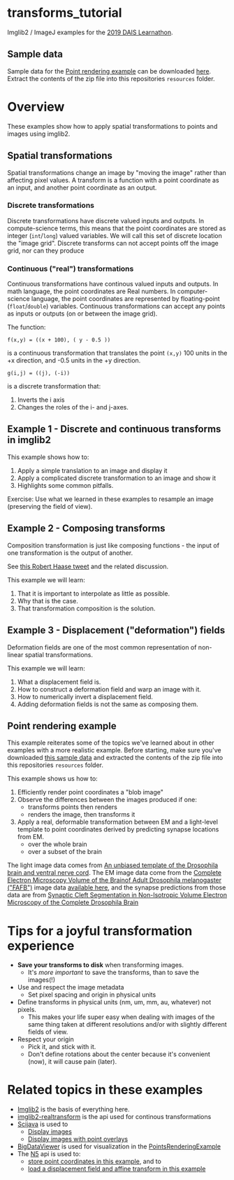 # transforms_tutorial
Imglib2 / ImageJ examples for the [2019 DAIS Learnathon](https://imagej.net/2019-06_-_DAIS_learnathon).

## Sample data

Sample data for the [Point rendering example](https://github.com/bogovicj/transforms_tutorial/blob/master/src/main/java/net/imglib2/examples/PointRenderingExample.java) can be downloaded [here](https://ndownloader.figshare.com/files/15516080?private_link=3780c3a7f7106d647104).  Extract the contents of the zip file into this repositories `resources` folder.

# Overview

These examples show how to apply spatial transformations 
to points and images using imglib2.

## Spatial transformations

Spatial transformations change an image by "moving the image" rather
than affecting pixel values.  A transform is a function with a point
coordinate as an input, and another point coordinate as an output.

### Discrete transformations

Discrete transformations have discrete valued inputs and outputs. 
In compute-science terms, this means that the point coordinates 
are stored as integer (`int`/`long`) valued variables.
We will call this set of discrete location the "image grid".
Discrete transforms can not accept points off the image grid, 
nor can they produce 

### Continuous ("real") transformations

Continuous transformations have continous valued inputs and outputs.
In math language, the point coordinates are Real numbers.
In computer-science language, the point coordinates are represented by
floating-point (`float`/`double`) variables. Continuous transformations
can accept any points as inputs or outputs (on or between the image grid).

The function:

`f(x,y) = ((x + 100), ( y - 0.5 ))`

is a continuous transformation that translates the point `(x,y)` 100 units in the +x
direction, and -0.5 units in the +y direction.

`g(i,j) = ((j), (-i))`

is a discrete transformation that: 
1) Inverts the i axis 
2) Changes the roles of the i- and j-axes.


## Example 1 - Discrete and continuous transforms in imglib2

This example shows how to:
1) Apply a simple translation to an image and display it
2) Apply a complicated discrete transformation to an image and show it
3) Highlights some common pitfalls.

Exercise:
Use what we learned in these examples to resample an image (preserving the field of view).

## Example 2 - Composing transforms

Composition transformation is just like composing functions - the input of one transformation is
the output of another.

See [this Robert Haase tweet](https://twitter.com/haesleinhuepf/status/1088546103866388481) and the related discussion.

This example we will learn:
1) That it is important to interpolate as little as possible.
2) Why that is the case.
3) That transformation composition is the solution.

## Example 3 - Displacement ("deformation") fields
Deformation fields are one of the most common representation of non-linear spatial transformations.

This example we will learn:
1) What a displacement field is.
2) How to construct a deformation field and warp an image with it.
3) How to numerically invert a displacement field.
4) Adding deformation fields is not the same as composing them.

## Point rendering example

This example reiterates some of the topics we've learned about in other examples with a more realistic example.
Before starting, make sure you've downloaded [this sample data](https://ndownloader.figshare.com/files/15516080?private_link=3780c3a7f7106d647104) 
and extracted the contents of the zip file into this repositories `resources` folder.

This example shows us how to:
1) Efficiently render point coordinates a "blob image"
2) Observe the differences between the images produced if one:
   * transforms points then renders
   * renders the image, then transforms it
3) Apply a real, deformable transformation between EM and a light-level template to point coordinates derived by predicting synapse locations from EM.
   * over the whole brain
   * over a subset of the brain

The light image data comes from [An unbiased template of the Drosophila brain and ventral nerve cord](https://doi.org/10.1101/376384).  The EM image data come from the [Complete Electron Microscopy Volume of the Brainof Adult Drosophila melanogaster ("FAFB")](https://doi.org/10.1016/j.cell.2018.06.019) image data [available here](https://www.temca2data.org/), and the synapse predictions from those data are from [Synaptic Cleft Segmentation in Non-Isotropic Volume Electron Microscopy of the Complete Drosophila Brain](https://arxiv.org/abs/1805.02718)


# Tips for a joyful transformation experience

* **Save your transforms to disk** when transforming images.
   * It's *more important* to save the transforms, than to save the images(!)
* Use and respect the image metadata
    * Set pixel spacing and origin in physical units
* Define transforms in physical units (nm, um, mm, au, whatever) not pixels.
   * This makes your life super easy when dealing with images of the same thing taken at different resolutions
   and/or with slightly different fields of view.  
* Respect your origin
   * Pick it, and stick with it.
   * Don't define rotations about the center because it's convenient (now), it will cause pain (later).


# Related topics in these examples

* [Imglib2](https://imagej.net/ImgLib2) is the basis of everything here.
* [imglib2-realtransform](https://github.com/imglib/imglib2-realtransform) is the api used for continous transformations
* [Scijava](https://imagej.net/SciJava_Common) is used to 
   * [Display images](https://github.com/bogovicj/transforms_tutorial/blob/master/src/main/java/net/imglib2/examples/Ex01_TranformPointsAndImages.java#L63)
   * [Display images with point overlays](https://github.com/bogovicj/transforms_tutorial/blob/master/src/main/java/net/imglib2/examples/Helpers.java#L25-L31)
* [BigDataViewer](https://imagej.net/BigDataViewer) is used for visualization in the [PointsRenderingExample](https://github.com/bogovicj/transforms_tutorial/blob/1d7c929b988d4f61a7d9e80040cd543397f3db36/src/main/java/net/imglib2/examples/PointRenderingExample.java#L124)
* The [N5](https://github.com/saalfeldlab/n5) api is used to:
   * [store point coordinates in this example](https://github.com/bogovicj/transforms_tutorial/blob/master/src/main/java/org/janelia/saalfeldlab/n5examples/PointsToN5.java), and to 
   * [load a displacement field and affine transform in this example](https://github.com/bogovicj/transforms_tutorial/blob/master/src/main/java/net/imglib2/examples/PointRenderingExample.java)
